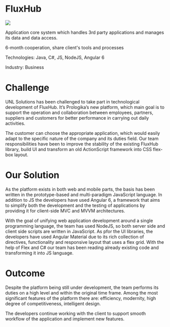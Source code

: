 # FluxHub

<img src="https://unl.solutions/sites/default/files/2019-03/original.JPG">

Application core system which handles 3rd party applications and manages its data and data access.

6-month cooperation, share client's tools and processes

Technologies: Java, C#, JS, NodeJS, Angular 6

Industry: Business

# Challenge
UNL Solutions has been challenged to take part in technological development of FluxHub. It’s Prologika’s new platform, which main goal is to support the operation and collaboration between employees, partners, suppliers and customers for better performance in carrying out daily activities.

The customer can choose the appropriate application, which would easily adapt to the specific nature of the company and its duties field. Our team responsibilities have been to improve the stability of the existing FluxHub library, build UI and transform an old ActionScript framework into CSS flex-box layout.

# Our Solution
As the platform exists in both web and mobile parts, the basis has been written in the prototype-based and multi-paradigm JavaScript language. In addition to JS the developers have used Angular 6, a framework that aims to simplify both the development and the testing of applications by providing it for client-side MVC and MVVM architectures.  

With the goal of unifying web application development around a single programming language, the team has used NodeJS, so both server side and client side scripts are written in JavaScript. As pfor the UI libraries, the developers have used Angular Material due to its rich collection of directives, functionality and responsive layout that uses a flex grid. With the help of Flex and C# our team has been reading already existing code and transforming it into JS language.

# Outcome
Despite the platform being still under development, the team performs its duties on a high level and within the original time frame. Among the most significant features of the platform there are: efficiency, modernity, high degree of competitiveness, intelligent design.

The developers continue working with the client to support smooth workflow of the application and implement new features.

 
